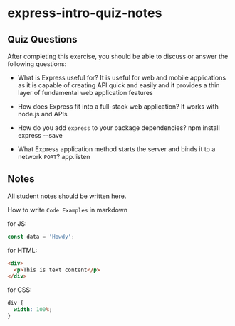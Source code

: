 # express-intro-quiz-notes

## Quiz Questions

After completing this exercise, you should be able to discuss or answer the following questions:

- What is Express useful for?
  It is useful for web and mobile applications as it is capable of creating API quick and easily and it provides a thin layer of fundamental web application features

- How does Express fit into a full-stack web application?
  It works with node.js and APIs

- How do you add `express` to your package dependencies?
  npm install express --save

- What Express application method starts the server and binds it to a network `PORT`?
  app.listen

## Notes

All student notes should be written here.

How to write `Code Examples` in markdown

for JS:

```javascript
const data = 'Howdy';
```

for HTML:

```html
<div>
  <p>This is text content</p>
</div>
```

for CSS:

```css
div {
  width: 100%;
}
```
